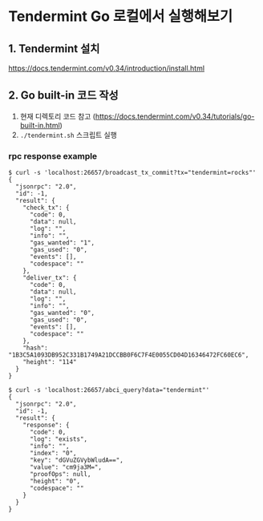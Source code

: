 # Tendermint Go 로컬에서 실행해보기 
## 1. Tendermint 설치 
https://docs.tendermint.com/v0.34/introduction/install.html

## 2. Go built-in 코드 작성 
1. 현재 디렉토리 코드 참고 (https://docs.tendermint.com/v0.34/tutorials/go-built-in.html)
2. `./tendermint.sh` 스크립트 실행



### rpc response example 
```
$ curl -s 'localhost:26657/broadcast_tx_commit?tx="tendermint=rocks"'
{
  "jsonrpc": "2.0",
  "id": -1,
  "result": {
    "check_tx": {
      "code": 0,
      "data": null,
      "log": "",
      "info": "",
      "gas_wanted": "1",
      "gas_used": "0",
      "events": [],
      "codespace": ""
    },
    "deliver_tx": {
      "code": 0,
      "data": null,
      "log": "",
      "info": "",
      "gas_wanted": "0",
      "gas_used": "0",
      "events": [],
      "codespace": ""
    },
    "hash": "1B3C5A1093DB952C331B1749A21DCCBB0F6C7F4E0055CD04D16346472FC60EC6",
    "height": "114"
  }
}
```

```
$ curl -s 'localhost:26657/abci_query?data="tendermint"'
{
  "jsonrpc": "2.0",
  "id": -1,
  "result": {
    "response": {
      "code": 0,
      "log": "exists",
      "info": "",
      "index": "0",
      "key": "dGVuZGVybWludA==",
      "value": "cm9ja3M=",
      "proofOps": null,
      "height": "0",
      "codespace": ""
    }
  }
}
```